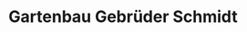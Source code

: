 ---
title: "Gartenbau Gebrüder Schmidt"
url: /koenigslutter-am-elm/gartenbau-gebrueder-schmidt/
shop: Garten-Center
---